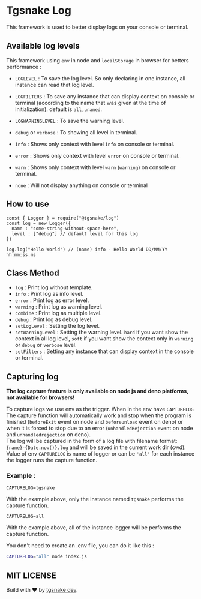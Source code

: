 # Tgsnake Log

This framework is used to better display logs on your console or terminal.

## Available log levels

This framework using `env` in node and `localStorage` in browser for betters performance :

- `LOGLEVEL` : To save the log level. So only declaring in one instance, all instance can read that log level.
- `LOGFILTERS` : To save any instance that can display context on console or terminal (according to the name that was given at the time of initialization). default is `all,unamed`.
- `LOGWARNINGLEVEL` : To save the warning level.

- `debug` or `verbose` : To showing all level in terminal.
- `info` : Shows only context with level `info` on console or terminal.
- `error` : Shows only context with level `error` on console or terminal.
- `warn` : Shows only context with level `warn` (`warning`) on console or terminal.
- `none` : Will not display anything on console or terminal

## How to use

```
const { Logger } = require("@tgsnake/log")
const log = new Logger({
  name : "some-string-without-space-here",
  level : ["debug"] // default level for this log
})

log.log("Hello World") // (name) info - Hello World DD/MM/YY hh:mm:ss.ms
```

## Class Method

- `log` : Print log without template.
- `info` : Print log as info level.
- `error` : Print log as error level.
- `warning` : Print log as warning level.
- `combine` : Print log as multiple level.
- `debug` : Print log as debug level.
- `setLogLevel` : Setting the log level.
- `setWarningLevel` : Setting the warning level. `hard` if you want show the context in all log level, `soft` if you want show the context only in `warning` or `debug` or `verbose` level.
- `setFilters` : Setting any instance that can display context in the console or terminal.

## Capturing log

**The log capture feature is only available on node js and deno platforms, not available for browsers!**

To capture logs we use env as the trigger. When in the env have `CAPTURELOG` The capture function will automatically work and stop when the program is finished (`beforeExit` event on node and `beforeunload` event on deno) or when it is forced to stop due to an error (`unhandledRejection` event on node and `unhandledrejection` on deno).  
The log will be captured in the form of a log file with filename format: `{name}-{Date.now()}.log` and will be saved in the current work dir (cwd).  
Value of env `CAPTURELOG` is name of logger or can be `'all'` for each instance the logger runs the capture function.

### Example :

```env
CAPTURELOG=tgsnake
```

With the example above, only the instance named `tgsnake` performs the capture function.

```env
CAPTURELOG=all
```

With the example above, all of the instance logger will be performs the capture function.

You don't need to create an .env file, you can do it like this :

```bash
CAPTURELOG="all" node index.js
```

## MIT LICENSE

Build with ♥️ by [tgsnake dev](https://t.me/tgsnakechat).

